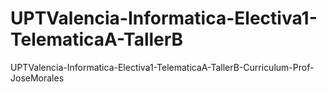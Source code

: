 # UPTValencia-Informatica-Electiva1-TelematicaA-TallerB
UPTValencia-Informatica-Electiva1-TelematicaA-TallerB-Curriculum-Prof-JoseMorales 
